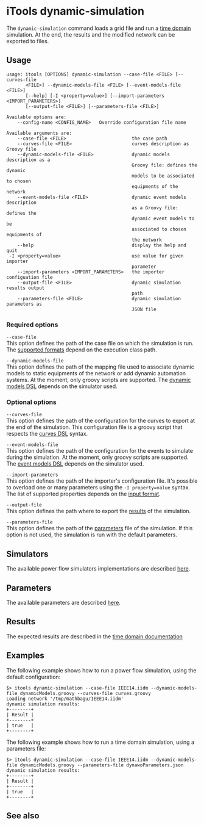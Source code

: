 # iTools dynamic-simulation

The `dynamic-simulation` command loads a grid file and run a [time domain](../../simulation/dynamic/index.md) simulation.
At the end, the results and the modified network can be exported to files.

## Usage
```
usage: itools [OPTIONS] dynamic-simulation --case-file <FILE> [--curves-file
       <FILE>] --dynamic-models-file <FILE> [--event-models-file <FILE>]
       [--help] [-I <property=value>] [--import-parameters <IMPORT_PARAMETERS>]
       [--output-file <FILE>] [--parameters-file <FILE>]

Available options are:
    --config-name <CONFIG_NAME>   Override configuration file name

Available arguments are:
    --case-file <FILE>                        the case path
    --curves-file <FILE>                      curves description as Groovy file
    --dynamic-models-file <FILE>              dynamic models description as a
                                              Groovy file: defines the dynamic
                                              models to be associated to chosen
                                              equipments of the network
    --event-models-file <FILE>                dynamic event models description
                                              as a Groovy file: defines the
                                              dynamic event models to be
                                              associated to chosen equipments of
                                              the network
    --help                                    display the help and quit
 -I <property=value>                          use value for given importer
                                              parameter
    --import-parameters <IMPORT_PARAMETERS>   the importer configuation file
    --output-file <FILE>                      dynamic simulation results output
                                              path
    --parameters-file <FILE>                  dynamic simulation parameters as
                                              JSON file
```

### Required options

`--case-file`  
This option defines the path of the case file on which the simulation is run. The [supported formats](../../grid_exchange_formats/index.md) depend on the execution class path. 

`--dynamic-models-file`  
This option defines the path of the mapping file used to associate dynamic models to static equipments of the network or add dynamic automation systems. At the moment, only groovy scripts are supported. The [dynamic models DSL](../../simulation/dynamic/index.md#dynamic-models-mapping) depends on the simulator used.

### Optional options

`--curves-file`  
This option defines the path of the configuration for the curves to export at the end of the simulation. This configuration file is a groovy script that respects the [curves DSL](../../simulation/dynamic/index.md#curves-configuration) syntax.

`--event-models-file`  
This option defines the path of the configuration for the events to simulate during the simulation. At the moment, only groovy scripts are supported. The [event models DSL](../../simulation/dynamic/index.md#event-models-mapping) depends on the simulator used.

`--import-parameters`  
This option defines the path of the importer's configuration file. It's possible to overload one or many parameters using the `-I property=value` syntax. The list of supported properties depends on the [input format](../../grid_exchange_formats/index.md).

`--output-file`  
This option defines the path where to export the [results](#results) of the simulation.

`--parameters-file`  
This option defines the path of the [parameters](#parameters) file of the simulation. If this option is not used, the simulation is run with the default parameters. 

## Simulators

The available power flow simulators implementations are described [here](../../simulation/dynamic/index.md#implementations).

## Parameters
The available parameters are described [here](../../simulation/dynamic/parameters.md).

## Results
The expected results are described in the [time domain documentation](../../simulation/dynamic/index.md#outputs)

## Examples
The following example shows how to run a power flow simulation, using the default configuration:
```
$> itools dynamic-simulation --case-file IEEE14.iidm --dynamic-models-file dynamicModels.groovy --curves-file curves.groovy
Loading network '/tmp/mathbagu/IEEE14.iidm'
dynamic simulation results:
+--------+
| Result |
+--------+
| true   |
+--------+
```

The following example shows how to run a time domain simulation, using a parameters file:
```
$> itools dynamic-simulation --case-file IEEE14.iidm --dynamic-models-file dynamicModels.groovy --parameters-file dynawoParameters.json
dynamic simulation results:
+--------+
| Result |
+--------+
| true   |
+--------+
```

## See also
